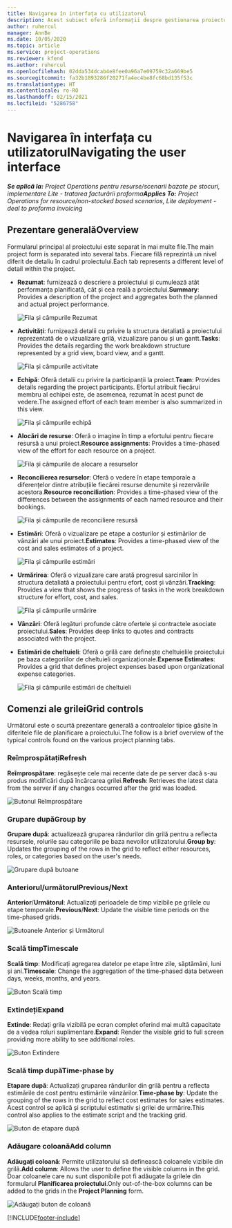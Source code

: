 ```yaml
---
title: Navigarea în interfața cu utilizatorul
description: Acest subiect oferă informații despre gestionarea proiectului în Dynamics 365 Project operations.
author: ruhercul
manager: AnnBe
ms.date: 10/05/2020
ms.topic: article
ms.service: project-operations
ms.reviewer: kfend
ms.author: ruhercul
ms.openlocfilehash: 02dda534dcab4e8fee0a96a7e09759c32a669be5
ms.sourcegitcommit: fa32b1893286f20271fa4ec4be8fc68bd135f53c
ms.translationtype: HT
ms.contentlocale: ro-RO
ms.lasthandoff: 02/15/2021
ms.locfileid: "5286758"
---
```

# <a name="navigating-the-user-interface"></a><span data-ttu-id="96fbd-103">Navigarea în interfața cu utilizatorul</span><span class="sxs-lookup"><span data-stu-id="96fbd-103">Navigating the user interface</span></span>

<span data-ttu-id="96fbd-104">_**Se aplică la:** Project Operations pentru resurse/scenarii bazate pe stocuri, implementare Lite - tratarea facturării proforma_</span><span class="sxs-lookup"><span data-stu-id="96fbd-104">_**Applies To:** Project Operations for resource/non-stocked based scenarios, Lite deployment - deal to proforma invoicing_</span></span>

## <a name="overview"></a><span data-ttu-id="96fbd-105">Prezentare generală</span><span class="sxs-lookup"><span data-stu-id="96fbd-105">Overview</span></span>

<span data-ttu-id="96fbd-106">Formularul principal al proiectului este separat în mai multe file.</span><span class="sxs-lookup"><span data-stu-id="96fbd-106">The main project form is separated into several tabs.</span></span> <span data-ttu-id="96fbd-107">Fiecare filă reprezintă un nivel diferit de detaliu în cadrul proiectului.</span><span class="sxs-lookup"><span data-stu-id="96fbd-107">Each tab represents a different level of detail within the project.</span></span>

- <span data-ttu-id="96fbd-108">**Rezumat**: furnizează o descriere a proiectului și cumulează atât performanța planificată, cât și cea reală a proiectului.</span><span class="sxs-lookup"><span data-stu-id="96fbd-108">**Summary**: Provides a description of the project and aggregates both the planned and actual project performance.</span></span>

    ![Fila și câmpurile Rezumat](media/navigation7.png)

- <span data-ttu-id="96fbd-110">**Activități**: furnizează detalii cu privire la structura detaliată a proiectului reprezentată de o vizualizare grilă, vizualizare panou și un gantt.</span><span class="sxs-lookup"><span data-stu-id="96fbd-110">**Tasks**: Provides the details regarding the work breakdown structure represented by a grid view, board view, and a gantt.</span></span>

    ![Fila și câmpurile activitate](media/navigation8.png)

- <span data-ttu-id="96fbd-112">**Echipă**: Oferă detalii cu privire la participanții la proiect.</span><span class="sxs-lookup"><span data-stu-id="96fbd-112">**Team**: Provides details regarding the project participants.</span></span> <span data-ttu-id="96fbd-113">Efortul atribuit fiecărui membru al echipei este, de asemenea, rezumat în acest punct de vedere.</span><span class="sxs-lookup"><span data-stu-id="96fbd-113">The assigned effort of each team member is also summarized in this view.</span></span>

    ![Fila și câmpurile echipă](media/navigation9.png)

- <span data-ttu-id="96fbd-115">**Alocări de resurse**: Oferă o imagine în timp a efortului pentru fiecare resursă a unui proiect.</span><span class="sxs-lookup"><span data-stu-id="96fbd-115">**Resource assignments**: Provides a time-phased view of the effort for each resource on a project.</span></span>

    ![Fila și câmpurile de alocare a resurselor](media/navigation10.png)

- <span data-ttu-id="96fbd-117">**Reconcilierea resurselor**: Oferă o vedere în etape temporale a diferențelor dintre atribuțiile fiecărei resurse denumite și rezervările acestora.</span><span class="sxs-lookup"><span data-stu-id="96fbd-117">**Resource reconciliation**: Provides a time-phased view of the differences between the assignments of each named resource and their bookings.</span></span>

    ![Fila și câmpurile de reconciliere resursă](media/navigation11.png)

- <span data-ttu-id="96fbd-119">**Estimări**: Oferă o vizualizare pe etape a costurilor și estimărilor de vânzări ale unui proiect.</span><span class="sxs-lookup"><span data-stu-id="96fbd-119">**Estimates**: Provides a time-phased view of the cost and sales estimates of a project.</span></span>

    ![Fila și câmpurile estimări](media/navigation12.png)

- <span data-ttu-id="96fbd-121">**Urmărirea**: Oferă o vizualizare care arată progresul sarcinilor în structura detaliată a proiectului pentru efort, cost și vânzări.</span><span class="sxs-lookup"><span data-stu-id="96fbd-121">**Tracking**: Provides a view that shows the progress of tasks in the work breakdown structure for effort, cost, and sales.</span></span>

    ![Fila și câmpurile urmărire](media/navigation13.png)

- <span data-ttu-id="96fbd-123">**Vânzări**: Oferă legături profunde către ofertele și contractele asociate proiectului.</span><span class="sxs-lookup"><span data-stu-id="96fbd-123">**Sales**: Provides deep links to quotes and contracts associated with the project.</span></span>

- <span data-ttu-id="96fbd-124">**Estimări de cheltuieli**: Oferă o grilă care definește cheltuielile proiectului pe baza categoriilor de cheltuieli organizaționale.</span><span class="sxs-lookup"><span data-stu-id="96fbd-124">**Expense Estimates**: Provides a grid that defines project expenses based upon organizational expense categories.</span></span>

    ![Fila și câmpurile estimări de cheltuieli](media/navigation14.png)

## <a name="grid-controls"></a><span data-ttu-id="96fbd-126">Comenzi ale grilei</span><span class="sxs-lookup"><span data-stu-id="96fbd-126">Grid controls</span></span>

<span data-ttu-id="96fbd-127">Următorul este o scurtă prezentare generală a controalelor tipice găsite în diferitele file de planificare a proiectului.</span><span class="sxs-lookup"><span data-stu-id="96fbd-127">The follow is a brief overview of the typical controls found on the various project planning tabs.</span></span>

### <a name="refresh"></a><span data-ttu-id="96fbd-128">Reîmprospătați</span><span class="sxs-lookup"><span data-stu-id="96fbd-128">Refresh</span></span>

<span data-ttu-id="96fbd-129">**Reîmprospătare**: regăsește cele mai recente date de pe server dacă s-au produs modificări după încărcarea grilei.</span><span class="sxs-lookup"><span data-stu-id="96fbd-129">**Refresh**: Retrieves the latest data from the server if any changes occurred after the grid was loaded.</span></span>

![Butonul Reîmprospătare](media/navigation7.png)

### <a name="group-by"></a><span data-ttu-id="96fbd-131">Grupare după</span><span class="sxs-lookup"><span data-stu-id="96fbd-131">Group by</span></span>

<span data-ttu-id="96fbd-132">**Grupare după**: actualizează gruparea rândurilor din grilă pentru a reflecta resursele, rolurile sau categoriile pe baza nevoilor utilizatorului.</span><span class="sxs-lookup"><span data-stu-id="96fbd-132">**Group by**: Updates the grouping of the rows in the grid to reflect either resources, roles, or categories based on the user's needs.</span></span>

![Grupare după butoane](media/navigation6.png)

### <a name="previousnext"></a><span data-ttu-id="96fbd-134">Anteriorul/următorul</span><span class="sxs-lookup"><span data-stu-id="96fbd-134">Previous/Next</span></span>

<span data-ttu-id="96fbd-135">**Anterior**/**Următorul**: Actualizați perioadele de timp vizibile pe grilele cu etape temporale.</span><span class="sxs-lookup"><span data-stu-id="96fbd-135">**Previous**/**Next**: Update the visible time periods on the time-phased grids.</span></span>

![Butoanele Anterior și Următorul](media/navigation2.png)

### <a name="timescale"></a><span data-ttu-id="96fbd-137">Scală timp</span><span class="sxs-lookup"><span data-stu-id="96fbd-137">Timescale</span></span>

<span data-ttu-id="96fbd-138">**Scală timp**: Modificați agregarea datelor pe etape între zile, săptămâni, luni și ani.</span><span class="sxs-lookup"><span data-stu-id="96fbd-138">**Timescale**: Change the aggregation of the time-phased data between days, weeks, months, and years.</span></span>

![Buton Scală timp](media/navigation3.png)

### <a name="expand"></a><span data-ttu-id="96fbd-140">Extindeți</span><span class="sxs-lookup"><span data-stu-id="96fbd-140">Expand</span></span>

<span data-ttu-id="96fbd-141">**Extinde**: Redați grila vizibilă pe ecran complet oferind mai multă capacitate de a vedea roluri suplimentare.</span><span class="sxs-lookup"><span data-stu-id="96fbd-141">**Expand**: Render the visible grid to full screen providing more ability to see additional roles.</span></span>

![Buton Extindere](media/navigation4.png)

### <a name="time-phase-by"></a><span data-ttu-id="96fbd-143">Scală timp după</span><span class="sxs-lookup"><span data-stu-id="96fbd-143">Time-phase by</span></span>

<span data-ttu-id="96fbd-144">**Etapare după**: Actualizați gruparea rândurilor din grilă pentru a reflecta estimările de cost pentru estimările vânzărilor.</span><span class="sxs-lookup"><span data-stu-id="96fbd-144">**Time-phase by**: Update the grouping of the rows in the grid to reflect cost estimates for sales estimates.</span></span> <span data-ttu-id="96fbd-145">Acest control se aplică și scriptului estimativ și grilei de urmărire.</span><span class="sxs-lookup"><span data-stu-id="96fbd-145">This control also applies to the estimate script and the tracking grid.</span></span>

![Buton de etapare după](media/navigation0.png)

### <a name="add-column"></a><span data-ttu-id="96fbd-147">Adăugare coloană</span><span class="sxs-lookup"><span data-stu-id="96fbd-147">Add column</span></span>

<span data-ttu-id="96fbd-148">**Adăugați coloană**: Permite utilizatorului să definească coloanele vizibile din grilă.</span><span class="sxs-lookup"><span data-stu-id="96fbd-148">**Add column**: Allows the user to define the visible columns in the grid.</span></span> <span data-ttu-id="96fbd-149">Doar coloanele care nu sunt disponibile pot fi adăugate la grilele din formularul **Planificarea proiectului**.</span><span class="sxs-lookup"><span data-stu-id="96fbd-149">Only out-of-the-box columns can be added to the grids in the **Project Planning** form.</span></span>

![Adăugați buton de coloană](media/navigation5.png)


[!INCLUDE[footer-include](../includes/footer-banner.md)]